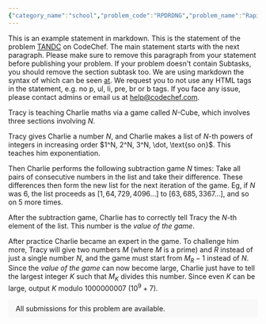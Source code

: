 ```yaml
---
{"category_name":"school","problem_code":"RPDRDNG","problem_name":"Rapid Re-Orderings","problemComponents":{"constraints":"- $1 \\leq T \\leq 1000$\n- $1 \\leq N \\leq 10^5$\n- $1 \\le B_i \\le 10^6$\n- Sum of N overall testcases won\u0027t exceed $2*10^5$.\n","constraintsState":true,"subtasks":"- 100 points : Original Constraints\n\n","subtasksState":false,"inputFormat":"- The first line of input contains a single integer $T$ denoting the number of test cases. The description of $T$ test cases follows.\n- The first line of each test case contains an integer $N$.\n- The second line of each test case contains $2N$ space-separated integers $B_1, B_2, \\dots, B_N$.","inputFormatState":true,"outputFormat":"For each testcase, output the valid array $A$ or $-1$ if not possible.","outputFormatState":true,"sampleTestCases":{"0":{"id":1,"input":"2\n3\n6 5 5 7 6 6\n3\n1 2 1 4 2 4","output":"5 6 7\n-1","explanation":"- **Test case $1$**: Assume the array $A$ be $[5,6,7]$. The medians of the prefix arrays of $A$ are \n  - $[5]$ = $5$\n  - $[5,6]$ = $5$\n  - $[5,6,7]$ = $6$\n\nThe medians of the suffix arrays of $A$ are \n  - $[7]$ = $7$\n  - $[6,7]$ = $6$\n  - $[5,6,7]$ = $6$\n\nHence $B$ contains all the medians above with the element $5$ repeating exactly $2$ times,\n$6$ repeating exactly $3$ times and $7$ repeating only once.\n\n- **Test case $2$**: no valid array $A$ can be found. \n","isDeleted":false}}},"video_editorial_url":"","languages_supported":{"0":"CPP14","1":"C","2":"JAVA","3":"PYTH 3.6","4":"CPP17","5":"PYTH","6":"PYP3","7":"CS2","8":"ADA","9":"PYPY","10":"TEXT","11":"PAS fpc","12":"NODEJS","13":"RUBY","14":"PHP","15":"GO","16":"HASK","17":"TCL","18":"PERL","19":"SCALA","20":"LUA","21":"kotlin","22":"BASH","23":"JS","24":"LISP sbcl","25":"rust","26":"PAS gpc","27":"BF","28":"CLOJ","29":"R","30":"D","31":"CAML","32":"FORT","33":"ASM","34":"swift","35":"FS","36":"WSPC","37":"LISP clisp","38":"SQL","39":"SCM guile","40":"PERL6","41":"ERL","42":"CLPS","43":"ICK","44":"NICE","45":"PRLG","46":"ICON","47":"COB","48":"SCM chicken","49":"PIKE","50":"SCM qobi","51":"ST","52":"SQLQ","53":"NEM"},"max_timelimit":1,"source_sizelimit":50000,"problem_author":"munch_01","problem_tester":"aryanc403","date_added":"27-11-2021","tags":{"0":"easy","1":"ltime102","2":"munch_01","3":"observation"},"problem_difficulty_level":"Cakewalk","best_tag":"","editorial_url":"https://discuss.codechef.com/problems/RPDRDNG","time":{"view_start_date":1638032404,"submit_start_date":1638032404,"visible_start_date":1638032404,"end_date":1735669800},"is_direct_submittable":false,"problemDiscussURL":"https://discuss.codechef.com/search?q=RPDRDNG","is_proctored":false,"visitedContests":{},"layout":"problem"}
---
```

This is an example statement in markdown. This is the statement of the problem [TANDC](https://codechef.com/problems/TANDC) on CodeChef. The main statement starts with the next paragraph. Please make sure to remove this paragraph from your statement before publishing your problem. If your problem doesn't contain Subtasks, you should remove the section subtask too. We are using markdown the syntax of which can be seen [at](https://github.com/showdownjs/showdown/wiki/Showdown's-Markdown-syntax). We request you to not use any HTML tags in the statement, e.g. no p, ul, li, pre, br or b tags. If you face any issue, please contact admins or email us at help@codechef.com.

Tracy is teaching Charlie maths via a game called $N$-Cube, which involves three sections involving $N$.

Tracy gives Charlie a number $N$, and Charlie makes a list of $N$-th powers of integers in increasing order $1^N, 2^N, 3^N, \dot, \text{so on}$. This teaches him exponentiation.

Then Charlie performs the following subtraction game $N$ times: Take all pairs of consecutive numbers in the list and take their difference. These differences then form the new list for the next iteration of the game. Eg, if $N$ was 6, the list proceeds as $[1, 64, 729, 4096 ... ]$ to $[63, 685, 3367 ...]$, and so on $5$ more times.

After the subtraction game, Charlie has to correctly tell Tracy the $N$-th element of the list. This number is the *value of the game*.

After practice Charlie became an expert in the game. To challenge him more, Tracy will give two numbers $M$ (where $M$ is a prime) and $R$ instead of just a single number $N$, and the game must start from $M_R - 1$ instead of $N$. Since the *value of the game* can now become large, Charlie just have to tell the largest integer $K$ such that $M_K$ divides this number. Since even $K$ can be large, output $K$ modulo 1000000007 ($10^9 + 7$).

<aside style='background: #f8f8f8;padding: 10px 15px;'><div>All submissions for this problem are available.</div></aside>